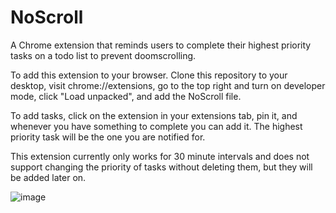 # NoScroll
A Chrome extension that reminds users to complete their highest priority tasks on a todo list to prevent doomscrolling.

To add this extension to your browser. Clone this repository to your desktop, visit chrome://extensions, go to the top right and turn on developer mode, click "Load unpacked", and add the NoScroll file.

To add tasks, click on the extension in your extensions tab, pin it, and whenever you have something to complete you can add it. The highest priority task will be the one you are notified for.

This extension currently only works for 30 minute intervals and does not support changing the priority of tasks without deleting them, but they will be added later on.


![image](https://github.com/user-attachments/assets/dfb9b9a7-49a7-45dc-89a8-0ed8c85f9aa4)

